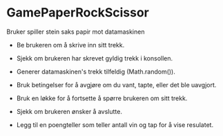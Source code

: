 # GamePaperRockScissor

Bruker spiller stein saks papir mot datamaskinen


- Be brukeren om å skrive inn sitt trekk.
  
- Sjekk om brukeren har skrevet gyldig trekk i konsollen.
  
- Generer datamaskinen's trekk tilfeldig (Math.random()).
  
- Bruk betingelser for å avgjøre om du vant, tapte, eller det ble uavgjort.
  
- Bruk en løkke for å fortsette å spørre brukeren om sitt trekk.
  
- Sjekk om brukeren ønsker å avslutte.

- Legg til en poengteller som teller antall vin og tap for å vise resulatet.
